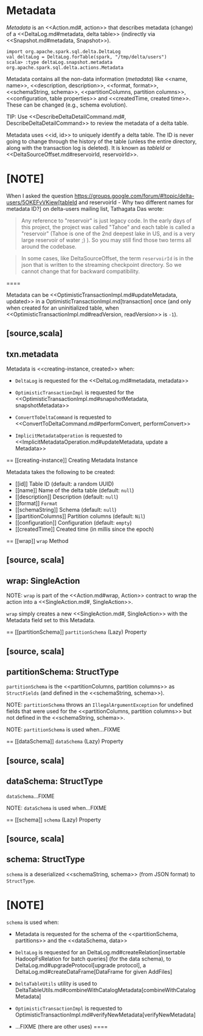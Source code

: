# Metadata

*Metadata* is an <<Action.md#, action>> that describes metadata (change) of a <<DeltaLog.md#metadata, delta table>> (indirectly via <<Snapshot.md#metadata, Snapshot>>).

```text
import org.apache.spark.sql.delta.DeltaLog
val deltaLog = DeltaLog.forTable(spark, "/tmp/delta/users")
scala> :type deltaLog.snapshot.metadata
org.apache.spark.sql.delta.actions.Metadata
```

Metadata contains all the non-data information (_metadata_) like <<name, name>>, <<description, description>>, <<format, format>>, <<schemaString, schema>>, <<partitionColumns, partition columns>>, <<configuration, table properties>> and <<createdTime, created time>>. These can be changed (e.g., schema evolution).

TIP: Use <<DescribeDeltaDetailCommand.md#, DescribeDeltaDetailCommand>> to review the metadata of a delta table.

Metadata uses <<id, id>> to uniquely identify a delta table. The ID is never going to change through the history of the table (unless the entire directory, along with the transaction log is deleted). It is known as *tableId* or <<DeltaSourceOffset.md#reservoirId, reservoirId>>.

[NOTE]
====
When I asked the question https://groups.google.com/forum/#!topic/delta-users/5OKEFvVKiew[tableId and reservoirId - Why two different names for metadata ID?] on delta-users mailing list, Tathagata Das wrote:

> Any reference to "reservoir" is just legacy code. In the early days of this project, the project was called "Tahoe" and each table is called a "reservoir" (Tahoe is one of the 2nd deepest lake in US, and is a very large reservoir of water ;) ). So you may still find those two terms all around the codebase.

> In some cases, like DeltaSourceOffset, the term `reservoirId` is in the json that is written to the streaming checkpoint directory. So we cannot change that for backward compatibility.

====

Metadata can be <<OptimisticTransactionImpl.md#updateMetadata, updated>> in a OptimisticTransactionImpl.md[transaction] once (and only when created for an uninitialized table, when <<OptimisticTransactionImpl.md#readVersion, readVersion>> is `-1`).

[source,scala]
----
txn.metadata
----

Metadata is <<creating-instance, created>> when:

* `DeltaLog` is requested for the <<DeltaLog.md#metadata, metadata>>

* `OptimisticTransactionImpl` is requested for the <<OptimisticTransactionImpl.md#snapshotMetadata, snapshotMetadata>>

* `ConvertToDeltaCommand` is requested to <<ConvertToDeltaCommand.md#performConvert, performConvert>>

* `ImplicitMetadataOperation` is requested to <<ImplicitMetadataOperation.md#updateMetadata, update a Metadata>>

== [[creating-instance]] Creating Metadata Instance

Metadata takes the following to be created:

* [[id]] Table ID (default: a random UUID)
* [[name]] Name of the delta table (default: `null`)
* [[description]] Description (default: `null`)
* [[format]] `Format`
* [[schemaString]] Schema (default: `null`)
* [[partitionColumns]] Partition columns (default: `Nil`)
* [[configuration]] Configuration (default: `empty`)
* [[createdTime]] Created time (in millis since the epoch)

== [[wrap]] `wrap` Method

[source, scala]
----
wrap: SingleAction
----

NOTE: `wrap` is part of the <<Action.md#wrap, Action>> contract to wrap the action into a <<SingleAction.md#, SingleAction>>.

`wrap` simply creates a new <<SingleAction.md#, SingleAction>> with the Metadata field set to this Metadata.

== [[partitionSchema]] `partitionSchema` (Lazy) Property

[source, scala]
----
partitionSchema: StructType
----

`partitionSchema` is the <<partitionColumns, partition columns>> as `StructFields` (and defined in the <<schemaString, schema>>).

NOTE: `partitionSchema` throws an `IllegalArgumentException` for undefined fields that were used for the <<partitionColumns, partition columns>> but not defined in the <<schemaString, schema>>.

NOTE: `partitionSchema` is used when...FIXME

== [[dataSchema]] `dataSchema` (Lazy) Property

[source, scala]
----
dataSchema: StructType
----

`dataSchema`...FIXME

NOTE: `dataSchema` is used when...FIXME

== [[schema]] `schema` (Lazy) Property

[source, scala]
----
schema: StructType
----

`schema` is a deserialized <<schemaString, schema>> (from JSON format) to `StructType`.

[NOTE]
====
`schema` is used when:

* Metadata is requested for the schema of the <<partitionSchema, partitions>> and the <<dataSchema, data>>

* `DeltaLog` is requested for an DeltaLog.md#createRelation[insertable HadoopFsRelation for batch queries] (for the data schema), to DeltaLog.md#upgradeProtocol[upgrade protocol], a DeltaLog.md#createDataFrame[DataFrame for given AddFiles]

* `DeltaTableUtils` utility is used to DeltaTableUtils.md#combineWithCatalogMetadata[combineWithCatalogMetadata]

* `OptimisticTransactionImpl` is requested to OptimisticTransactionImpl.md#verifyNewMetadata[verifyNewMetadata]

* ...FIXME (there are other uses)
====
